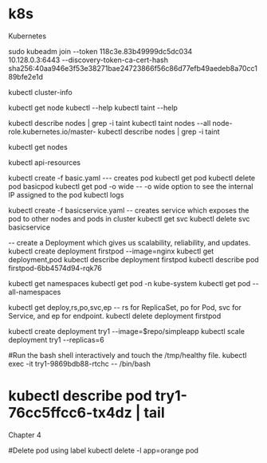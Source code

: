 # k8s
Kubernetes


sudo kubeadm join --token 118c3e.83b49999dc5dc034 \
10.128.0.3:6443 --discovery-token-ca-cert-hash \
sha256:40aa946e3f53e38271bae24723866f56c86d77efb49aedeb8a70cc189bfe2e1d

kubectl cluster-info


kubectl get node
kubectl --help
kubectl taint --help

kubectl describe nodes | grep -i taint
kubectl taint nodes --all node-role.kubernetes.io/master-
kubectl describe nodes | grep -i taint

kubectl get nodes

kubectl api-resources



kubectl create -f basic.yaml    --- creates pod
kubectl get pod
kubectl delete pod basicpod
kubectl get pod -o wide         -- -o wide option to see the internal IP assigned to the pod
kubectl logs <podname>


kubectl create -f basicservice.yaml   -- creates service which exposes the pod to other nodes and pods in cluster
kubectl get svc
kubectl delete svc basicservice

-- create a Deployment which gives us scalability, reliability, and updates.
kubectl create deployment firstpod --image=nginx
kubectl get deployment,pod
kubectl describe deployment firstpod
kubectl describe pod firstpod-6bb4574d94-rqk76

kubectl get namespaces
kubectl get pod -n kube-system
kubectl get pod --all-namespaces

kubectl get deploy,rs,po,svc,ep      --  rs for ReplicaSet, po for Pod, svc for Service, and ep for endpoint.
kubectl delete deployment firstpod

kubectl create deployment try1 --image=$repo/simpleapp
kubectl scale deployment try1 --replicas=6

#Run the bash shell interactively and touch the /tmp/healthy file.
kubectl exec -it try1-9869bdb88-rtchc -- /bin/bash

kubectl describe pod try1-76cc5ffcc6-tx4dz | tail
============

Chapter 4

#Delete pod using label
kubectl delete -l app=orange pod



